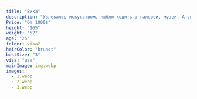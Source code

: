 ```yaml
---
title: "Вика"
description: "Увлекаюсь искусством, люблю ходить в галереи, музеи. А свои вечера провожу в уютных ресторанах Москвы, я легка в общении и буду рада познакомиться с тобой"
Price: "От 1000$"
height: "165"
weight: "52"
age: "25"
folder: vika2
hairColor: "brunet"
bustSize: "3"
visa: "usa"
mainImage: img.webp
images:
  - 1.webp
  - 2.webp
  - 3.webp
---
```

